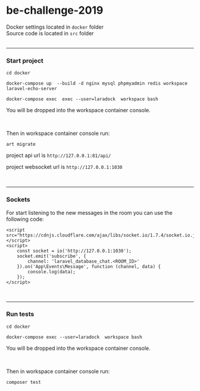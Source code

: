 <h1> be-challenge-2019</h1>

Docker settings located in `docker` folder
<br>
Source code is located in `src` folder
<br>
<br>
<hr>

<h3>Start project</h3>

```
cd docker
```

```
docker-compose up  --build -d nginx mysql phpmyadmin redis workspace laravel-echo-server
```

```
docker-compose exec  exec --user=laradock  workspace bash
```

You will be dropped into the workspace container console.

<br>

Then in workspace container console run:

```
art migrate
```

project api url is `http://127.0.0.1:81/api/`

project websocket url is `http://127.0.0.1:1030`

<br>
<hr>

<h3>Sockets</h3>

For start listening to the new messages in the room you can use the following code:

```
<script src="https://cdnjs.cloudflare.com/ajax/libs/socket.io/1.7.4/socket.io.js"></script>
<script>
    const socket = io('http://127.0.0.1:1030');
    socket.emit('subscribe', {
        channel: 'laravel_database_chat.<ROOM_ID>'
    }).on('App\Events\Message', function (channel, data) {
        console.log(data);
    });
</script>
```

<br>
<hr>

<h3>Run tests</h3>

```
cd docker
```

```
docker-compose exec --user=laradock  workspace bash
```

You will be dropped into the workspace container console.

<br>

Then in workspace container console run:
```
composer test
```
